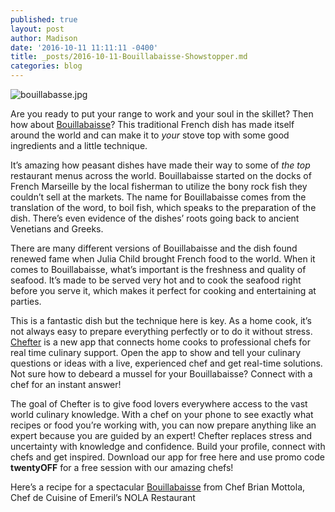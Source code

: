 ```yaml
---
published: true
layout: post
author: Madison
date: '2016-10-11 11:11:11 -0400'
title: _posts/2016-10-11-Bouillabaisse-Showstopper.md
categories: blog
---
```

![bouillabasse.jpg]({{site.baseurl}}/img/bouillabasse.jpg)


Are you ready to put your range to work and your soul in the skillet? Then how about [Bouillabaisse](http://bit.ly/2e3zbqh)? This traditional French dish has made itself around the world and can make it to _your_ stove top with some good ingredients and a little technique. 


It’s amazing how peasant dishes have made their way to some of _the top_ restaurant menus across the world. Bouillabaisse started on the docks of French Marseille by the local fisherman to utilize the bony rock fish they couldn’t sell at the markets. The name for Bouillabaisse comes from the translation of the word, to boil fish, which speaks to the preparation of the dish.  There’s even evidence of the dishes’ roots going back to ancient Venetians and Greeks.


There are many different versions of Bouillabaisse and the dish found renewed fame when Julia Child brought French food to the world. When it comes to Bouillabaisse, what’s important is the freshness and quality of seafood. It’s made to be served very hot and to cook the seafood right before you serve it, which makes it perfect for cooking and entertaining at parties. 


This is a fantastic dish but the technique here is key. As a home cook, it’s not always easy to prepare everything perfectly or to do it without stress. [Chefter](http://apple.co/2cvLq04) is a new app that connects home cooks to professional chefs for real time culinary support. Open the app to show and tell your culinary questions or ideas with a live, experienced chef and get real-time solutions. Not sure how to debeard a mussel for your Bouillabaisse? Connect with a chef for an instant answer!


The goal of Chefter is to give food lovers everywhere access to the vast world culinary knowledge. With a chef on your phone to see exactly what recipes or food you’re working with, you can now prepare anything like an expert because you are guided by an expert! Chefter replaces stress and uncertainty with knowledge and confidence. Build your profile, connect with chefs and get inspired. Download our app for free here and use promo code **twentyOFF** for a free session with our amazing chefs! 


Here’s a recipe for a spectacular [Bouillabaisse](http://bit.ly/2c5FCbl) from Chef Brian Mottola, Chef de Cuisine of Emeril’s NOLA Restaurant
